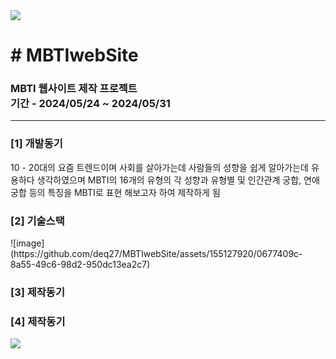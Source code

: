 <img src="https://capsule-render.vercel.app/api?type=waving&color=BDBDC8&height=150&section=header" />
<h1># MBTIwebSite</h1>

<h3>MBTI 웹사이트 제작 프로젝트</br>
기간 - 2024/05/24 ~ 2024/05/31</h3>

<hr>
<h3>[1] 개발동기</h3>
10 - 20대의 요즘 트렌드이며 사회를 살아가는데 사람들의 성향을 쉽게 
알아가는데 유용하다 생각하였으며 MBTI의 16개의 유형의 각 성향과 유형별 및
인간관계 궁합, 연애 궁합 등의 특징을 MBTI로 표현 해보고자 하여 제작하게 됨

<h3>[2] 기술스택</h3>
![image](https://github.com/deq27/MBTIwebSite/assets/155127920/0677409c-8a55-49c6-98d2-950dc13ea2c7)

<h3>[3] 제작동기</h3>

<h3>[4] 제작동기</h3>

<img src="https://capsule-render.vercel.app/api?type=waving&color=BDBDC8&height=150&section=footer" />

